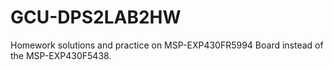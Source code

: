 # GCU-DPS2LAB2HW

Homework solutions and practice on MSP-EXP430FR5994 Board instead of the MSP-EXP430F5438.
